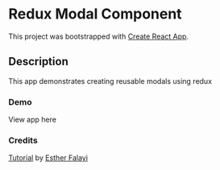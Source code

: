 # Redux Modal Component
This project was bootstrapped with [Create React App](https://github.com/facebook/create-react-app).

## Description

This app demonstrates creating reusable modals using redux

### Demo
View app here

### Credits

[Tutorial](https://medium.com/backticks-tildes/creating-a-modal-component-the-redux-way-cf9f4c5497dd) by [Esther Falayi](https://github.com/efalayi)
